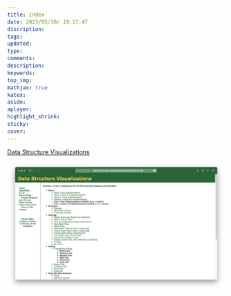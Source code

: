 ```yaml
---
title: index
date: 2023/05/30/ 19:17:47
discription: 
tags:
updated:
type:
comments:
description:
keywords:
top_img:
mathjax: true
katex:
aside:
aplayer:
highlight_shrink:
sticky:
cover:
---
```


[Data Structure Visualizations](https://www.cs.usfca.edu/~galles/visualization/Algorithms.html)

![image-20230530191841151](./assets/image-20230530191841151.png)